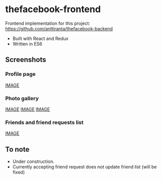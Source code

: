 # thefacebook-frontend

Frontend implementation for this project: https://github.com/anttiranta/thefacebook-backend

- Built with React and Redux
- Written in ES6

## Screenshots

### Profile page
[IMAGE](https://raw.githubusercontent.com/anttiranta/thefacebook-frontend/master/screenshots/profilepic.jpg)

### Photo gallery
[IMAGE](https://raw.githubusercontent.com/anttiranta/thefacebook-frontend/master/screenshots/mediagallery.jpg)
[IMAGE](https://raw.githubusercontent.com/anttiranta/thefacebook-frontend/master/screenshots/photopage.jpg)
[IMAGE](https://raw.githubusercontent.com/anttiranta/thefacebook-frontend/master/screenshots/photopage2.jpg)

### Friends and friend requests list
[IMAGE](https://raw.githubusercontent.com/anttiranta/thefacebook-frontend/master/screenshots/friendlist.jpg)


## To note

- Under construction.
- Currently accepting friend request does not update friend list (will be fixed)

